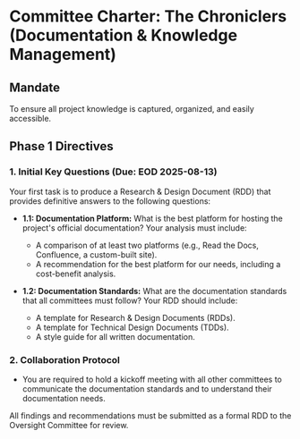 # Committee Charter: The Chroniclers (Documentation & Knowledge Management)

## Mandate
To ensure all project knowledge is captured, organized, and easily accessible.

## Phase 1 Directives

### 1. Initial Key Questions (Due: EOD 2025-08-13)
Your first task is to produce a Research & Design Document (RDD) that provides definitive answers to the following questions:

*   **1.1: Documentation Platform:** What is the best platform for hosting the project's official documentation? Your analysis must include:
    *   A comparison of at least two platforms (e.g., Read the Docs, Confluence, a custom-built site).
    *   A recommendation for the best platform for our needs, including a cost-benefit analysis.

*   **1.2: Documentation Standards:** What are the documentation standards that all committees must follow? Your RDD should include:
    *   A template for Research & Design Documents (RDDs).
    *   A template for Technical Design Documents (TDDs).
    *   A style guide for all written documentation.

### 2. Collaboration Protocol
*   You are required to hold a kickoff meeting with all other committees to communicate the documentation standards and to understand their documentation needs.

All findings and recommendations must be submitted as a formal RDD to the Oversight Committee for review.